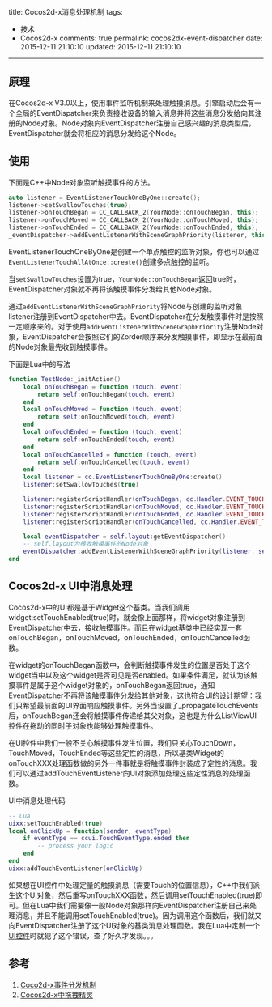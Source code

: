 title: Cocos2d-x消息处理机制
tags:
  - 技术
  - Cocos2d-x
comments: true
permalink: cocos2dx-event-dispatcher
date: 2015-12-11 21:10:10
updated: 2015-12-11 21:10:10
---


## 原理

在Cocos2d-x V3.0以上，使用事件监听机制来处理触摸消息。引擎启动后会有一个全局的EventDispatcher来负责接收设备的输入消息并将这些消息分发给向其注册的Node对象。Node对象向EventDispatcher注册自己感兴趣的消息类型后，EventDispatcher就会将相应的消息分发给这个Node。

## 使用

下面是C++中Node对象监听触摸事件的方法。

``` C++
auto listener = EventListenerTouchOneByOne::create();
listener->setSwallowTouches(true);
listener->onTouchBegan = CC_CALLBACK_2(YourNode::onTouchBegan, this);
listener->onTouchMoved = CC_CALLBACK_2(YourNode::onTouchMoved, this);
listener->onTouchEnded = CC_CALLBACK_2(YourNode::onTouchEnded, this);
_eventDispatcher->addEventListenerWithSceneGraphPriority(listener, this);
```

<!-- more -->

EventListenerTouchOneByOne是创建一个单点触控的监听对象，你也可以通过`EventListenerTouchAllAtOnce::create()`创建多点触控的监听。

当`setSwallowTouches`设置为true，`YourNode::onTouchBegan`返回true时，EventDispatcher对象就不再将该触摸事件分发给其他Node对象。

通过`addEventListenerWithSceneGraphPriority`将Node与创建的监听对象listener注册到EventDispatcher中去。EventDispatcher在分发触摸事件时是按照一定顺序来的。对于使用`addEventListenerWithSceneGraphPriority`注册Node对象，EventDispatcher会按照它们的Zorder顺序来分发触摸事件，即显示在最前面的Node对象最先收到触摸事件。

下面是Lua中的写法

``` Lua
function TestNode:_initAction()
    local onTouchBegan = function (touch, event)
        return self:onTouchBegan(touch, event)
    end
    local onTouchMoved = function (touch, event)
        return self:onTouchMoved(touch, event)
    end
    local onTouchEnded = function (touch, event)
        return self:onTouchEnded(touch, event)
    end
    local onTouchCancelled = function (touch, event)
        return self:onTouchCancelled(touch, event)
    end
    local listener = cc.EventListenerTouchOneByOne:create()
    listener:setSwallowTouches(true)

    listener:registerScriptHandler(onTouchBegan, cc.Handler.EVENT_TOUCH_BEGAN)
    listener:registerScriptHandler(onTouchMoved, cc.Handler.EVENT_TOUCH_MOVED)
    listener:registerScriptHandler(onTouchEnded, cc.Handler.EVENT_TOUCH_ENDED)
    listener:registerScriptHandler(onTouchCancelled, cc.Handler.EVENT_TOUCH_CANCELLED)

    local eventDispatcher = self.layout:getEventDispatcher()
    -- self.layout为接收触摸事件的Node对象
    eventDispatcher:addEventListenerWithSceneGraphPriority(listener, self.layout)
end
```

## Cocos2d-x UI中消息处理

Cocos2d-x中的UI都是基于Widget这个基类。当我们调用widget:setTouchEnabled(true)时，就会像上面那样，将widget对象注册到EventDispatcher中去，接收触摸事件。而且在widget基类中已经实现一套onTouchBegan，onTouchMoved，onTouchEnded，onTouchCancelled函数。

在widget的onTouchBegan函数中，会判断触摸事件发生的位置是否处于这个widget当中以及这个widget是否可见是否enabled。如果条件满足，就认为该触摸事件是属于这个widget对象的，onTouchBegan返回true，通知EventDispatcher不再将该触摸事件分发给其他对象，这也符合UI的设计期望：我们只希望最前面的UI界面响应触摸事件。另外当设置了_propagateTouchEvents后，onTouchBegan还会将触摸事件传递给其父对象，这也是为什么ListViewUI控件在拖动的同时子对象也能够处理触摸事件。

在UI控件中我们一般不关心触摸事件发生位置，我们只关心TouchDown，TouchMoved，TouchEnded等这些定性的消息，所以基类Widget的onTouchXXX处理函数做的另外一件事就是将触摸事件封装成了定性的消息。我们可以通过addTouchEventListener向UI对象添加处理这些定性消息的处理函数。

UI中消息处理代码

``` Lua
-- Lua
uixx:setTouchEnabled(true)
local onClickUp = function(sender, eventType)
    if eventType == ccui.TouchEventType.ended then
        -- process your logic
    end
end
uixx:addTouchEventListener(onClickUp)
```

如果想在UI控件中处理定量的触摸消息（需要Touch的位置信息），C++中我们派生这个UI对象，然后重写onTouchXXX函数，然后调用setTouchEnabled(true)即可。但在Lua中我们需要像一般Node对象那样向EventDispatcher注册自己来处理消息，并且不能调用setTouchEnabled(true)。因为调用这个函数后，我们就又向EventDispatcher注册了这个UI对象的基类消息处理函数。我在Lua中定制一个[UI控件](/2015/12/11/cocos2dx-custom-pageview-control/)时就犯了这个错误，查了好久才发现。。。


## 参考
1. [Coco2d-x事件分发机制](http://www.cocos2d-x.org/docs/manual/framework/native/v3/event-dispatcher/zh)
2. [Cocos2d-x中拖拽精灵](http://www.cocos2d-x.org/docs/tutorial/framework/native/how-to-drag-and-drop-sprites/zh)
